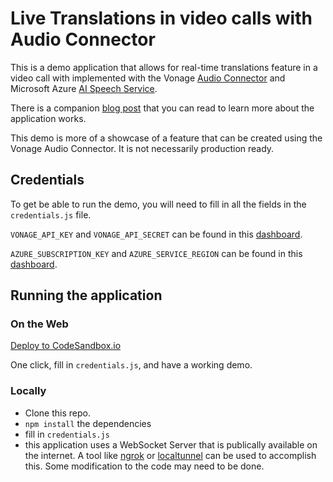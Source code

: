 # Live Translations in video calls with Audio Connector

This is a demo application that allows for real-time translations feature in a video call with implemented with the Vonage [Audio Connector](https://tokbox.com/developer/guides/audio-connector/) and Microsoft Azure [AI Speech Service](https://azure.microsoft.com/en-us/products/ai-services/speech-translation).

There is a companion [blog post](https://developer.vonage.com/en/blog/video-ai-live-translations-with-audio-connector) that you can read to learn more about the application works.

This demo is more of a showcase of a feature that can be created using the Vonage Audio Connector. It is not necessarily production ready.

## Credentials

To get be able to run the demo, you will need to fill in all the fields in the `credentials.js` file.

`VONAGE_API_KEY` and `VONAGE_API_SECRET` can be found in this [dashboard](https://tokbox.com/account/).

`AZURE_SUBSCRIPTION_KEY` and `AZURE_SERVICE_REGION` can be found in this [dashboard](https://portal.azure.com/).

## Running the application

### On the Web

[Deploy to CodeSandbox.io](https://githubbox.com/Vonage-Community/demo-video-node-audio_connector-live_translations)

One click, fill in `credentials.js`, and have a working demo. 

### Locally

- Clone this repo.
- `npm install` the dependencies
- fill in `credentials.js`
- this application uses a WebSocket Server that is publically available on the internet. A tool like [ngrok](https://ngrok.com/) or [localtunnel](https://github.com/localtunnel/localtunnel) can be used to accomplish this. Some modification to the code may need to be done.

